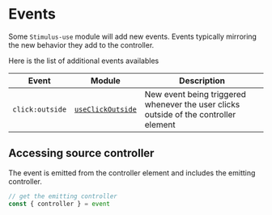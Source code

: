 # Events

Some `Stimulus-use` module will add new events. Events typically mirroring the new behavior they add to the controller.

Here is the list of additional events availables

| Event |Module | Description |
|-------|-------|-------------|
|`click:outside`|[`useClickOutside`](./docs/use-click-outside.md)| New event being triggered whenever the user clicks outside of the controller element|

## Accessing source controller

The event is emitted from the controller element and includes the emitting controller.

```js
// get the emitting controller
const { controller } = event
```


